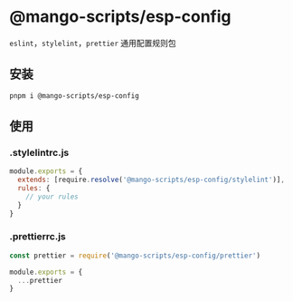 # @mango-scripts/esp-config

`eslint`，`stylelint`，`prettier` 通用配置规则包

## 安装

```bash
pnpm i @mango-scripts/esp-config
```

## 使用

### .stylelintrc.js

```js
module.exports = {
  extends: [require.resolve('@mango-scripts/esp-config/stylelint')],
  rules: {
    // your rules
  }
}
```

### .prettierrc.js

```js
const prettier = require('@mango-scripts/esp-config/prettier')

module.exports = {
  ...prettier
}
```
